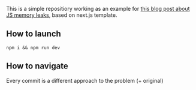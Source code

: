This is a simple repositiory working as an example for [this blog post about JS memory leaks](https://blog.kiwicode.dev/posts/js-functions-leak/), based on next.js template.

## How to launch
`npm i && npm run dev`

##  How to navigate
Every commit is a different approach to the problem (+ original)